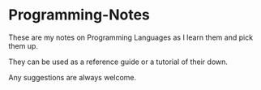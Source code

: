 # Programming-Notes
These are my notes on Programming Languages as I learn them and pick them up.

They can be used as a reference guide or a tutorial of their down.

Any suggestions are always welcome.
